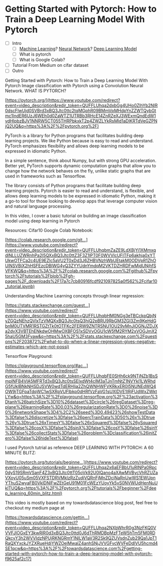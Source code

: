 # Getting Started with Pytorch: How to Train a Deep Learning Model With Pytorch

- [ ]  Intro
    - [ ]  [Machine Learning](https://stats.stackexchange.com/questions/203872/what-to-do-when-a-linear-regression-gives-negative-estimates-which-are-not-possi)? [Neural Network](https://pytorch.org/tutorials/beginner/blitz/neural_networks_tutorial.html#sphx-glr-beginner-blitz-neural-networks-tutorial-py)? [Deep Learning Model](https://playground.tensorflow.org/#activation=tanh&batchSize=10&dataset=circle&regDataset=reg-plane&learningRate=0.03&regularizationRate=0&noise=0&networkShape=4,2&seed=0.49423&showTestData=false&discretize=false&percTrainData=50&x=true&y=true&xTimesY=false&xSquared=false&ySquared=false&cosX=false&sinX=false&cosY=false&sinY=false&collectStats=false&problem=classification&initZero=false&hideText=false)
    - [ ]  What is pytorch
    - [ ]  What is Google Colab?

- [ ]  Tutorial From Medium on cifar dataset
- [ ]  Outro

Getting Started with Pytorch: How to Train a Deep Learning Model With Pytorch
Image classification with Pytorch using a Convolution Neural Network.
WHAT IS PYTORCH?

[https://pytorch.org/](https://www.youtube.com/redirect?event=video_description&redir_token=QUFFLUhqa2dxbGg4UHo0ZlhYb2NlR0dscFlwUjd0SVBrd3xBQ3Jtc0ttc2tqMGphR09BMmVpMHdpYnZZWTQybGtmc1lndER6UzJ6WEh0d0ZaWTZ1UTRBb3RHcE14ZnRZeXJ3WExmQndEdW1vdHlpbzBJV1NNRW5CT055THRPbkxkT2p4ZWZLYkRsMld1aDlKRTdVeGZPNjQ2UQ&q=https%3A%2F%2Fpytorch.org%2F)

PyTorch is a library for Python programs that facilitates building deep learning projects. We like Python because is easy to read and understand. PyTorch emphasizes flexibility and allows deep learning models to be expressed in idiomatic Python.

In a simple sentence, think about Numpy, but with strong GPU acceleration. Better yet, PyTorch supports dynamic computation graphs that allow you to change how the network behaves on the fly, unlike static graphs that are used in frameworks such as Tensorflow.

The library consists of Python programs that facilitate building deep learning projects. 
Pytorch is easier to read and understand, is flexible, and allows deep learning models to be expressed in idiomatic Python, making it a go-to tool for those looking to develop apps that leverage computer vision and natural language processing.

In this video, I cover a basic tutorial on building an image classification model using deep learning in Pytorch

Resources:
Cifar10 Google Colab Notebook:

[https://colab.research.google.com/git...](https://www.youtube.com/redirect?event=video_description&redir_token=QUFFLUhqbmZaZE9LdXBjYi1XMmxqdlNLLUZWRnhPa2l5QXxBQ3Jtc0ttZ3F3Z1lPT0F0WVVlcUFITFp6akhja0xYTUkwOTFCa2c4UE9EZlc5aVU2T0xDd3J6ZHBVNzhWbUEtakM0ODVpR1ZhOUlNSVBiX2hHSFEzcDBlWG4yQ3ZYYUdnYmdqM2VKTDZHRDFwMjdUNjhfSVFKWQ&q=https%3A%2F%2Fcolab.research.google.com%2Fgithub%2Fpytorch%2Ftutorials%2Fblob%2Fgh-pages%2F_downloads%2F17a7c7cb80916fcdf921097825a0f562%2Fcifar10_tutorial.ipynb)

Understanding Machine Learning concepts through linear regression:

[https://stats.stackexchange.com/quest...](https://www.youtube.com/redirect?event=video_description&redir_token=QUFFLUhqbHM0NGg3eTBCckpQbjNyZGQzNEhzQVlxTzVMQXxBQ3Jtc0tsQ3hiQ2pBRU9RbGM3ZGI3Zm9KeHdGbnM0UTVMR1RSTGZtTk0tOTFKc2FERW9ZNTRSNU1OU29vMnJiOGNJZDJXa2dvX3VBTEhENkdwOHMwOXBFOS1xSDVvOGU1cW5fM2RYM2xVOGJmX25haU5GM3Fvaw&q=https%3A%2F%2Fstats.stackexchange.com%2Fquestions%2F203872%2Fwhat-to-do-when-a-linear-regression-gives-negative-estimates-which-are-not-possi)

Tensorflow Playground:

[https://playground.tensorflow.org/#ac...](https://www.youtube.com/redirect?event=video_description&redir_token=QUFFLUhqbFE0SHh6ck9NTjNZb1BsSmplNFB4VlA5MFRTd3xBQ3Jtc0tsSEIxdWt4clM3aTJnTmNtZ1NVYkl1LWRhdG5fUklBNkNHSDJSVW0wdTdERHlia2ZhQWNHWFVKRkxER0I5NUNEdWQ4OW9jTGFpaTdqWC1wSXRpVUFlbkp0dHRfVzFaVG1sUXlDVE1IRjFUdWxZWktLYw&q=https%3A%2F%2Fplayground.tensorflow.org%2F%23activation%3Dtanh%26batchSize%3D10%26dataset%3Dcircle%26regDataset%3Dreg-plane%26learningRate%3D0.03%26regularizationRate%3D0%26noise%3D0%26networkShape%3D4%2C2%26seed%3D0.49423%26showTestData%3Dfalse%26discretize%3Dfalse%26percTrainData%3D50%26x%3Dtrue%26y%3Dtrue%26xTimesY%3Dfalse%26xSquared%3Dfalse%26ySquared%3Dfalse%26cosX%3Dfalse%26sinX%3Dfalse%26cosY%3Dfalse%26sinY%3Dfalse%26collectStats%3Dfalse%26problem%3Dclassification%26initZero%3Dfalse%26hideText%3Dfalse)

I used Pytorch tutrial as reference DEEP LEARNING WITH PYTORCH: A 60 MINUTE BLITZ:

[https://pytorch.org/tutorials/beginne...](https://www.youtube.com/redirect?event=video_description&redir_token=QUFFLUhqa2x6aEFBbU1uRlNPa0Rpc0dyS19SRmVSanF4Z3xBQ3Jtc0ttT05oVk92U0lQano4aXAwMVBycVhRZUZaVXoyU05uSm05VXFSTDRVMkIzRzZudjVQRnFjMnZDcjNaRnUwWS1EWUpnYThuS2wyaFB0VklDNlFwZEtGeU91M01FcWEzYUoyYk5vS0NVWUdHenNuUklTUQ&q=https%3A%2F%2Fpytorch.org%2Ftutorials%2Fbeginner%2Fdeep_learning_60min_blitz.html)

This video is mostly based on my towardsdatascience blog post, feel free to checkout my medium page at

[https://towardsdatascience.com/gettin...](https://www.youtube.com/redirect?event=video_description&redir_token=QUFFLUhqa2NXbWhrR0g3NzFKQ0VVVFJlOGxEY3kwRlR0d3xBQ3Jtc0ttd0J6dThRMDBpMzFTeW5hTm5FM0RDQkcyY3h2WVVIdzNPUjRKNGRmY1NILW1aV3R2Sk9QZUVsdnZub29Qa1JpT1RaQXYxckJYZXRueHdjYWZOelMwalZ4anhSNjJVVGFvcWVFeDdlVU5hcmd4SE1qcw&q=https%3A%2F%2Ftowardsdatascience.com%2Fgetting-started-with-pytorch-how-to-train-a-deep-learning-model-with-pytorch-f9625af2c17)